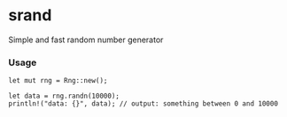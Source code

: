 # srand
Simple and fast random number generator

### Usage

```
let mut rng = Rng::new();

let data = rng.randn(10000);
println!("data: {}", data); // output: something between 0 and 10000
```
